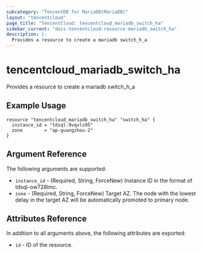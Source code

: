 ```yaml
---
subcategory: "TencentDB for MariaDB(MariaDB)"
layout: "tencentcloud"
page_title: "TencentCloud: tencentcloud_mariadb_switch_ha"
sidebar_current: "docs-tencentcloud-resource-mariadb_switch_ha"
description: |-
  Provides a resource to create a mariadb switch_h_a
---
```


# tencentcloud_mariadb_switch_ha

Provides a resource to create a mariadb switch_h_a

## Example Usage

```hcl
resource "tencentcloud_mariadb_switch_ha" "switch_ha" {
  instance_id = "tdsql-9vqvls95"
  zone        = "ap-guangzhou-2"
}
```

## Argument Reference

The following arguments are supported:

* `instance_id` - (Required, String, ForceNew) Instance ID in the format of tdsql-ow728lmc.
* `zone` - (Required, String, ForceNew) Target AZ. The node with the lowest delay in the target AZ will be automatically promoted to primary node.

## Attributes Reference

In addition to all arguments above, the following attributes are exported:

* `id` - ID of the resource.




